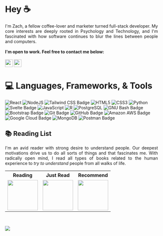 # Hey ☕️
<div align="justify">
I'm Zach, a fellow coffee-lover and marketer turned full-stack developer. My core interests are deeply rooted in Psychology and Technology, and I'm fascinated with how software continues to blur the lines between people and computers. 
<br />
<br />
<strong>I'm open to work. Feel free to contact me below:</strong>
</div>
<br/>
<a href="https://www.linkedin.com/in/zachjxyz"><img src="https://img.shields.io/badge/linkedin-%230077B5.svg?&style=for-the-badge&logo=linkedin&logoColor=white" height=25></a>
<a href="mailto:zacharyvincentjohnson@gmail.com"><img src="https://img.shields.io/badge/Gmail-D14836?style=for-the-badge&logo=gmail&logoColor=white" height=25></a>

# 💻 **Languages, Frameworks, & Tools**

![React](https://img.shields.io/badge/React-61DAFB?logo=react&logoColor=000&style=flat) ![NodeJS](https://img.shields.io/badge/Node.js-393?logo=nodedotjs&logoColor=fff&style=flat) ![Tailwind CSS Badge](https://img.shields.io/badge/Tailwind%20CSS-06B6D4?logo=tailwindcss&logoColor=fff&style=flat) ![HTML5](https://img.shields.io/badge/HTML5-E34F26?logo=html5&logoColor=fff&style=flat) ![CSS3](https://img.shields.io/badge/CSS3-1572B6?logo=css3&logoColor=fff&style=flat) ![Python](https://img.shields.io/badge/Python-3776AB?logo=python&logoColor=fff&style=flat) ![Svelte Badge](https://img.shields.io/badge/Svelte-FF3E00?logo=svelte&logoColor=fff&style=flat) ![JavaScript](https://img.shields.io/badge/JavaScript-F7DF1E?logo=javascript&logoColor=000&style=flat) ![R](https://img.shields.io/badge/R-276DC3?logo=r&logoColor=fff&style=flat) ![PostgreSQL](https://img.shields.io/badge/PostgreSQL-4169E1?logo=postgresql&logoColor=fff&style=flat) ![GNU Bash Badge](https://img.shields.io/badge/GNU%20Bash-4EAA25?logo=gnubash&logoColor=fff&style=flat) ![Bootstrap Badge](https://img.shields.io/badge/Bootstrap-7952B3?logo=bootstrap&logoColor=fff&style=flat) ![Git Badge](https://img.shields.io/badge/Git-F05032?logo=git&logoColor=fff&style=flat) ![GitHub Badge](https://img.shields.io/badge/GitHub-181717?logo=github&logoColor=fff&style=flat) ![Amazon AWS Badge](https://img.shields.io/badge/Amazon%20AWS-232F3E?logo=amazonaws&logoColor=fff&style=flat) ![Google Cloud Badge](https://img.shields.io/badge/Google%20Cloud-4285F4?logo=googlecloud&logoColor=fff&style=flat) ![MongoDB](https://img.shields.io/badge/MongoDB-47A248?logo=mongodb&logoColor=fff&style=flat) ![Postman Badge](https://img.shields.io/badge/Postman-FF6C37?logo=postman&logoColor=fff&style=flat)

<div>
  <h2>📚 Reading List</h2>
  <p align="justify">I'm an avid reader with strong desire to understand people. Our deepest motivations drive us to do all sorts of things and that fascinates me. With radically open mind, I read all types of books related to the human experience to <em>try to understand</em> people from all walks of life.</p>
  <table>
    <tr>
      <th><strong>Reading</strong></th>
      <th><strong>Just Read</strong></th>
      <th><strong>Recommend</strong></th>
    </tr>
    <tr>
      <td align="center"><a href="https://www.amazon.com/Behave-Biology-Humans-Best-Worst/dp/0143110918?qid=1703534721&sr=8-1" target="_blank"><img src="https://m.media-amazon.com/images/W/MEDIAX_792452-T1/images/I/71GT3SqvbrL._AC_UY436_FMwebp_QL65_.jpg" height="100vh"></a></td>
    <td align="center"><a href="https://www.amazon.com/Industrial-Society-Its-Future-Unabomber/dp/B086Y5JY5K?crid=3EVP05TNAGE26&keywords=industrial+society+and+it's+future&qid=1703535100&sprefix=industrial+socie,aps,119&sr=8-1" target="_blank"><img src="https://m.media-amazon.com/images/W/MEDIAX_792452-T1/images/I/41ySrRF+tXL._SY445_SX342_.jpg" height="100vh"></a></td>
    <td align="center"><a href="https://www.amazon.com/NEW-Influence-Psychology-Persuasion-New-Expanded/dp/B09VQ3XCZV?qid=1703535154&sr=8-1" target="_blank"><img src="https://m.media-amazon.com/images/W/MEDIAX_792452-T1/images/I/41EdBtnpsrL._SY445_SX342_.jpg" height="100vh"></a></td>
    </tr>
  </table>
</div>

<br/>

![](https://komarev.com/ghpvc/?username=ZachJxyz)
